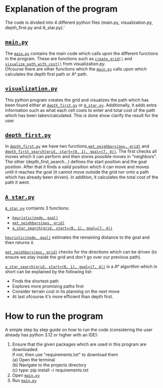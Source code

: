 # Explanation of the program
The code is divided into 4 different 
python files 
(main.py, visualization.py, depth_first.py and A_star.py).'

## [`main.py`](main.py)
The [`main.py`](main.py) contains the main code which
calls upon the different functions in the program.
These are functions such as [`create_grid()`](visualization.py#L4) and 
[`visualize_path_with_cost()`](visualization.py#L69) 
from visualization.py.<br> 
Ofcourse there are other functions which the [`main.py`](main.py)
calls upon which calculates the depth first path or
A* path.

## [`visualization.py`](visualization.py)
This python program creates the grid and visualizes 
the path which has been found either at [`depth_first.py`](depth_first.py)
or [`A_star.py`](A_star.py).
Additionally, it adds extra information such as what
each cell costs to enter and total cost of the path
which has been taken/calculated. This is done show
clarify the result for the user.


## [`depth_first.py`](depth_first.py)
In [`depth_first.py`](depth_first.py) we have two functions,[`get_neighbors(pos, grid)`](depth_first.py#L1)
and [`depth_first_search(grid, start=(0, 1), goal=(7, 4))`](depth_first.py#L13).
The first checks all moves which it can perform and then 
stores possible moves in "neighbors".<br>
The other (depth_first_search...) defines the start position and
the goal position. After that it finds a valid position which it can move
and moves until it reaches the goal (it cannot move outside the grid nor
onto a path which has already been driven). In addition, it calculates the 
total cost of the path it went.


## [`A_star.py`](A_star.py)
[`A_star.py`](A_star.py) containts 3 functions:
* [`heuristic(node, goal)`](A_star.py#L4)
* [`get_neighbors(pos, grid)`](A_star.py#L16)
* [`a_star_search(grid, start=(0, 1), goal=(7, 4))`](A_star.py#L28)

[`heuristic(node, goal)`](A_star.py#L4) estimates
the remaining distance to the goal and then returns it.


[`get_neighbors(pos, grid)`](A_star.py#L16) checks
for the directions which can be driven (to ensure 
we stay inside the grid and don't go over our 
previous path).


[`a_star_search(grid, start=(0, 1), goal=(7, 4))`](A_star.py#L28)
is a A* algorithm which in short can be explained by the 
following list: 
* Finds the shortest path 
* Explores more promising paths first
* Consider terrain cost in its planning on the next move
* At last ofcourse it's more efficient than depth first.


 

# How to run the program
A simple step by step guide on how to run the code 
(considering the user already has python 3.12 or higher
with an IDE):
1. Ensure that the given packages which are used in this
   program are downloaded. <br>If not, then use "requirements.txt"
   to download them<br>
   (a) Open the terminal <br>
   (b) Navigate to the projects directory <br>
   (c) type: pip install -r requirements.txt <br>
2. Open [`main.py`](main.py)
3. Run [`main.py`](main.py)
